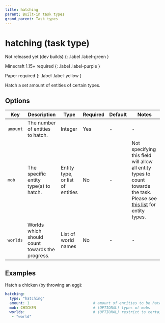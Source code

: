 ```yaml
---
title: hatching
parent: Built-in task types
grand_parent: Task types
---
```


# hatching (task type)

Not released yet (dev builds)
{: .label .label-green }

Minecraft 1.15+ required
{: .label .label-purple }

Paper required
{: .label .label-yellow }

Hatch a set amount of entities of certain types.

## Options

| Key      | Description                                     | Type                             | Required | Default | Notes                                                                                                                                                                                                 |
|----------|-------------------------------------------------|----------------------------------|----------|---------|-------------------------------------------------------------------------------------------------------------------------------------------------------------------------------------------------------|
| `amount` | The number of entities to hatch.                | Integer                          | Yes      | \-      | \-                                                                                                                                                                                                    |
| `mob`    | The specific entity type(s) to hatch.           | Entity type, or list of entities | No       | \-      | Not specifying this field will allow all entity types to count towards the task. Please see [this list](https://hub.spigotmc.org/javadocs/bukkit/org/bukkit/entity/EntityType.html) for entity types. |
| `worlds` | Worlds which should count towards the progress. | List of world names              | No       | \-      | \-                                                                                                                                                                                                    |

## Examples

Hatch a chicken (by throwing an egg):

``` yaml
hatching:
  type: "hatching"
  amount: 1                             # amount of entities to be hatched
  mob: CHICKEN                          # (OPTIONAL) types of mobs
  worlds:                               # (OPTIONAL) restrict to certain worlds
   - "world"
```
